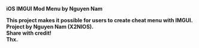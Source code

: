 <b>iOS IMGUI Mod Menu by Nguyen Nam<b/><br>

<b>This project makes it possible for users to create cheat menu with IMGUI.<b/><br>
<b>Project by Nguyen Nam (X2NIOS).<b/><br>
<b>Share with credit!<b/><br>
Thx.
